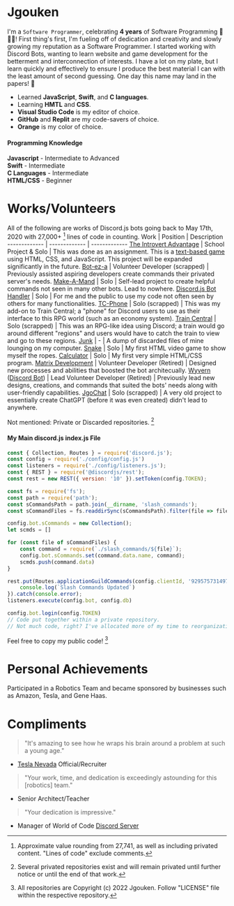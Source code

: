 # Jgouken
I'm a `Software Programmer`, celebrating **4 years** of Software Programming 🎉🎉🎉!
First thing's first, I'm fueling off of dedication and creativity and slowly growing my reputation as a Software Programmer. I started working with Discord Bots, wanting to learn website and game development for the betterment and interconnection of interests. I have a lot on my plate, but I learn quickly and effectively to ensure I produce the best material I can with the least amount of second guessing. One day this name may land in the papers! 📰

- Learned **JavaScript**, **Swift**, and **C languages**.
- Learning **HMTL** and **CSS**.
- **Visual Studio Code** is my editor of choice.
- **GitHub** and **Replit** are my code-savers of choice.
- **Orange** is my color of choice.

#### Programming Knowledge
**Javascript** - Intermediate to Advanced\
**Swift** - Intermediate\
**C Languages** - Intermediate\
**HTML/CSS** - Beginner

# Works/Volunteers
All of the following are works of Discord.js bots going back to May 17th, 2020 with 27,000+ [^1] lines of code in counting.
Work  | Position | Description
------------- | ------------- | -------------
[The Introvert Advantage](https://github.com/the-introvert-advantage) | School Project & Solo | This was done as an assignment. This is a [text-based game](https://the-introvert-advantage.jgouken.repl.co/) using HTML, CSS, and JavaScript. This project will be expanded significantly in the future.
[Bot-ez-a](https://github.com/Jgouken/BOT-ez-a) | Volunteer Developer (scrapped) | Previously assisted aspiring developers create commands their privated server's needs.
[Make-A-Mand](https://github.com/Jgouken/MakeAMand) | Solo | Self-lead project to create helpful commands not seen in many other bots. Lead to nowhere.
[Discord.js Bot Handler](https://github.com/Jgouken/Discord.js-Basic-Bot-Handler) | Solo | For me and the public to use my code not often seen by others for many functionalities.
[TC-Phone](https://github.com/Jgouken/TC-Phone) | Solo (scrapped) | This was my add-on to Train Central; a "phone" for Discord users to use as their interface to this RPG world (such as an economy system).
[Train Central](https://github.com/Jgouken/Train-Central) | Solo (scrapped) | This was an RPG-like idea using Discord; a train would go around different "regions" and users would have to catch the train to view and go to these regions.
[Junk](https://github.com/Jgouken/Junk) | - | A dump of discarded files of mine lounging on my computer.
[Snake](https://github.com/Jgouken/snake) | Solo | My first HTML video game to show myself the ropes.
[Calculator](https://github.com/Jgouken/calculator) | Solo | My first very simple HTML/CSS program.
[Matrix Development](https://github.com/MatrixDevelopment-GH) | Volunteer Developer (Retired) | Designed new processes and abilities that boosted the bot architecually.
[Wyvern](https://wyvern.host/) ([Discord Bot](https://discordbotlist.com/bots/wyvern)) | Lead Volunteer Developer (Retired) | Previously lead new designs, creations, and commands that suited the bots' needs along with user-friendly capabilities.
[JgoChat](https://github.com/Jgouken/JgoChat) | Solo (scrapped) | A very old project to essentially create ChatGPT (before it was even created) didn't lead to anywhere.

Not mentioned: Private or Discarded repositories. [^2]
#### My Main discord.js index.js File

```javascript
const { Collection, Routes } = require('discord.js');
const config = require('./config/config.js')
const listeners = require('./config/listeners.js');
const { REST } = require('@discordjs/rest');
const rest = new REST({ version: '10' }).setToken(config.TOKEN);

const fs = require('fs');
const path = require('path');
const sCommandsPath = path.join(__dirname, 'slash_commands');
const sCommandFiles = fs.readdirSync(sCommandsPath).filter(file => file.endsWith('.js'));

config.bot.sCommands = new Collection();
let scmds = []

for (const file of sCommandFiles) {
	const command = require(`./slash_commands/${file}`);
	config.bot.sCommands.set(command.data.name, command);
	scmds.push(command.data)
}

rest.put(Routes.applicationGuildCommands(config.clientId, '929575731497951312'), { body: scmds.map(command => command.toJSON()) }).then(() => {
	console.log(`Slash Commands Updated`)
}).catch(console.error);
listeners.execute(config.bot, config.db)

config.bot.login(config.TOKEN)
// Code put together within a private repository.
// Not much code, right? I've allocated more of my time to reorganization, just so that I know exactly where what happens.
```
Feel free to copy my public code! [^3]

# Personal Achievements
Participated in a Robotics Team and became sponsored by businesses such as Amazon, Tesla, and Gene Haas.

# Compliments

> "It's amazing to see how he wraps his brain around a problem at such a young age."
- [Tesla Nevada](https://www.tesla.com/gigafactory) Official/Recruiter
> "Your work, time, and dedication is exceedingly astounding for this [robotics] team."
- Senior Architect/Teacher
> "Your dedication is impressive."
- Manager of World of Code [Discord Server](http://discord.gg/program)

[^1]: Approximate value rounding from 27,741, as well as including privated content. "Lines of code" exclude comments.
[^2]: Several privated repositories exist and will remain privated until further notice or until the end of that work.
[^3]: All repositories are Copyright (c) 2022 Jgouken. Follow "LICENSE" file within the respective repository.
